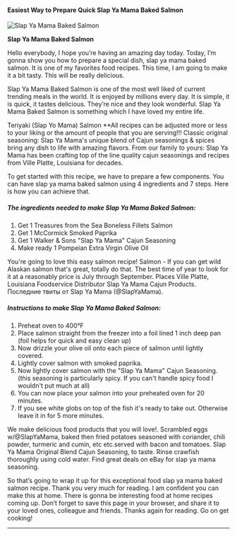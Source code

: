             

#### Easiest Way to Prepare Quick Slap Ya Mama Baked Salmon

![Slap Ya Mama Baked Salmon](https://img-global.cpcdn.com/recipes/4532481947074560/751x532cq70/slap-ya-mama-baked-salmon-recipe-main-photo.jpg)

**Slap Ya Mama Baked Salmon**

Hello everybody, I hope you’re having an amazing day today. Today, I’m gonna show you how to prepare a special dish, slap ya mama baked salmon. It is one of my favorites food recipes. This time, I am going to make it a bit tasty. This will be really delicious.

Slap Ya Mama Baked Salmon is one of the most well liked of current trending meals in the world. It is enjoyed by millions every day. It is simple, it is quick, it tastes delicious. They’re nice and they look wonderful. Slap Ya Mama Baked Salmon is something which I have loved my entire life.

Teriyaki (Slap Yo Mama) Salmon \*\*All recipes can be adjusted more or less to your liking or the amount of people that you are serving!!! Classic original seasoning: Slap Ya Mama's unique blend of Cajun seasonings & spices bring any dish to life with amazing flavors. From our family to yours: Slap Ya Mama has been crafting top of the line quality cajun seasonings and recipes from Ville Platte, Louisiana for decades.

To get started with this recipe, we have to prepare a few components. You can have slap ya mama baked salmon using 4 ingredients and 7 steps. Here is how you can achieve that.

##### The ingredients needed to make Slap Ya Mama Baked Salmon:

1.  Get 1 Treasures from the Sea Boneless Fillets Salmon
2.  Get 1 McCormick Smoked Paprika
3.  Get 1 Walker & Sons "Slap Ya Mama" Cajun Seasoning
4.  Make ready 1 Pompeian Extra Virgin Olive Oil

You're going to love this easy salmon recipe! Salmon - If you can get wild Alaskan salmon that's great, totally do that. The best time of year to look for it at a reasonably price is July through September. Places Ville Platte, Louisiana Foodservice Distributor Slap Ya Mama Cajun Products. Последние твиты от Slap Ya Mama (@SlapYaMama).

##### Instructions to make Slap Ya Mama Baked Salmon:

1.  Preheat oven to 400°F
2.  Place salmon straight from the freezer into a foil lined 1 inch deep pan (foil helps for quick and easy clean up)
3.  Now drizzle your olive oil onto each piece of salmon until lightly covered.
4.  Lightly cover salmon with smoked paprika.
5.  Now lightly cover salmon with the "Slap Ya Mama" Cajun Seasoning. (this seasoning is particularly spicy. If you can't handle spicy food I wouldn't put much at all)
6.  You can now place your salmon into your preheated oven for 20 minutes.
7.  If you see white globs on top of the fish it's ready to take out. Otherwise leave it in for 5 more minutes.

We make delicious food products that you will love!. Scrambled eggs w/@SlapYaMama, baked then fried potatoes seasoned with coriander, chili powder, turmeric and cumin, etc etc.served with bacon and tomatoes. Slap Ya Mama Original Blend Cajun Seasoning, to taste. Rinse crawfish thoroughly using cold water. Find great deals on eBay for slap ya mama seasoning.

So that’s going to wrap it up for this exceptional food slap ya mama baked salmon recipe. Thank you very much for reading. I am confident you can make this at home. There is gonna be interesting food at home recipes coming up. Don’t forget to save this page in your browser, and share it to your loved ones, colleague and friends. Thanks again for reading. Go on get cooking!

* * *